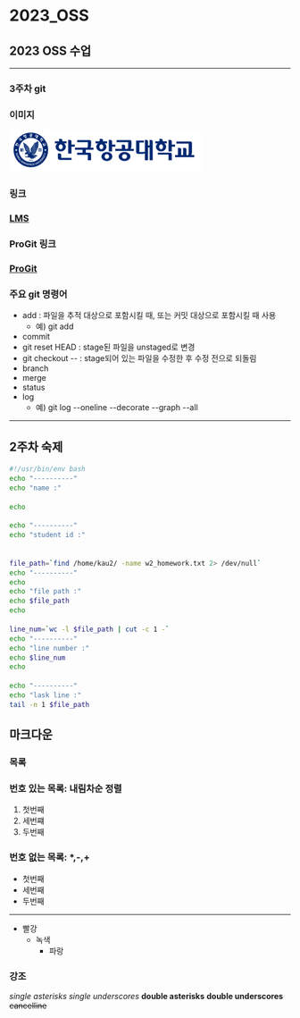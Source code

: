 # 2023_OSS
## 2023 OSS 수업
***
### 3주차 git
### 이미지
![kau.png](https://github.com/iresy/2023_OSS/blob/main/img/kau/kau.png?raw=true)
### 링크
### [LMS](https://lms.kau.ac.kr/ "항공대학교 강의관리시스템")
### ProGit 링크
### [ProGit](https://git-scm.com/book/ko/v2/ "git 문서, 한국어")
### 주요 git 명령어
* add : 파일을 추적 대상으로 포함시킬 때, 또는 커밋 대상으로 포함시킬 때 사용
	- 예) git add
* commit
* git reset HEAD : stage된 파일을 unstaged로 변경
* git checkout -- : stage되어 있는 파일을 수정한 후 수정 전으로 되돌림
* branch
* merge
* status
* log
	- 예) git log --oneline --decorate --graph --all
***
## 2주차 숙제
```bash
#!/usr/bin/env bash
echo "----------"
echo "name :"

echo

echo "----------"
echo "student id :"


file_path=`find /home/kau2/ -name w2_homework.txt 2> /dev/null`
echo "----------"
echo
echo "file path :"
echo $file_path
echo

line_num=`wc -l $file_path | cut -c 1 -`
echo "----------"
echo "line number :"
echo $line_num
echo

echo "----------"
echo "lask line :"
tail -n 1 $file_path
```
## 마크다운
### 목록
### 번호 있는 목록: 내림차순 정렬
1. 첫번째
2. 세번쨰
3. 두번째
### 번호 없는 목록: *,-,+
* 첫번째
* 세번째
* 두번째
***
* 빨강
	* 녹색
		* 파랑
### 강조
*single asterisks*
_single underscores_
**double asterisks**
__double underscores__
~~cancelline~~



